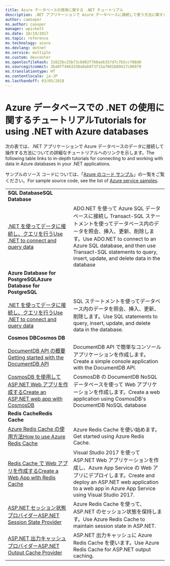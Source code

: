 ```yaml
---
title: Azure データベースの使用に関する .NET チュートリアル
description: .NET アプリケーションで Azure データベースに接続して使う方法に関するチュートリアルです。
author: camsoper
ms.author: casoper
manager: wpickett
ms.date: 10/19/2017
ms.topic: reference
ms.technology: azure
ms.devlang: dotnet
ms.service: multiple
ms.custom: devcenter
ms.openlocfilehash: 31023bc25b73c0d02f768aeb357d7c7b5ccf88d0
ms.sourcegitcommit: 3ba0ff4463338a0ab0f3f15a7601b89417c06970
ms.translationtype: HT
ms.contentlocale: ja-JP
ms.lasthandoff: 03/05/2018
---
```

# <a name="tutorials-for-using-net-with-azure-databases"></a><span data-ttu-id="e9a4f-103">Azure データベースでの .NET の使用に関するチュートリアル</span><span class="sxs-lookup"><span data-stu-id="e9a4f-103">Tutorials for using .NET with Azure databases</span></span>

<span data-ttu-id="e9a4f-104">次の表では、.NET アプリケーションで Azure データベースのデータに接続して操作する方法についての詳細なチュートリアルへのリンクを示します。</span><span class="sxs-lookup"><span data-stu-id="e9a4f-104">The following table links to in-depth tutorials for connecting to and working with data in Azure databases in your .NET applications.</span></span>

<span data-ttu-id="e9a4f-105">サンプルのソース コードについては、「[Azure のコード サンプル](https://azure.microsoft.com/resources/samples/?platform=dotnet)」の一覧をご覧ください。</span><span class="sxs-lookup"><span data-stu-id="e9a4f-105">For sample source code, see the list of [Azure service samples](https://azure.microsoft.com/resources/samples/?platform=dotnet).</span></span>

| | |
|---|---|
| <span data-ttu-id="e9a4f-106">**SQL Database**</span><span class="sxs-lookup"><span data-stu-id="e9a4f-106">**SQL Database**</span></span> ||
| <span data-ttu-id="e9a4f-107">[.NET を使ってデータに接続し、クエリを行う][1]</span><span class="sxs-lookup"><span data-stu-id="e9a4f-107">[Use .NET to connect and query data][1]</span></span> | <span data-ttu-id="e9a4f-108">ADO.NET を使って Azure SQL データベースに接続し Transact-SQL ステートメントを使ってデータベース内のデータを照会、挿入、更新、削除します。</span><span class="sxs-lookup"><span data-stu-id="e9a4f-108">Use ADO.NET to connect to an Azure SQL database, and then use Transact-SQL statements to query, insert, update, and delete data in the database</span></span> | 
| <span data-ttu-id="e9a4f-109">**Azure Database for PostgreSQL**</span><span class="sxs-lookup"><span data-stu-id="e9a4f-109">**Azure Database for PostgreSQL**</span></span> ||
| <span data-ttu-id="e9a4f-110">[.NET を使ってデータに接続し、クエリを行う][2]</span><span class="sxs-lookup"><span data-stu-id="e9a4f-110">[Use .NET to connect and query data][2]</span></span> | <span data-ttu-id="e9a4f-111">SQL ステートメントを使ってデータベース内のデータを照会、挿入、更新、削除します。</span><span class="sxs-lookup"><span data-stu-id="e9a4f-111">Use SQL statements to query, insert, update, and delete data in the database.</span></span> | 
| <span data-ttu-id="e9a4f-112">**Cosmos DB**</span><span class="sxs-lookup"><span data-stu-id="e9a4f-112">**Cosmos DB**</span></span> ||
| <span data-ttu-id="e9a4f-113">[DocumentDB API の概要][4]</span><span class="sxs-lookup"><span data-stu-id="e9a4f-113">[Getting started with the DocumentDB API][4]</span></span> | <span data-ttu-id="e9a4f-114">DocumentDB API で簡単なコンソール アプリケーションを作成します。</span><span class="sxs-lookup"><span data-stu-id="e9a4f-114">Create a simple console application with the DocumentDB API.</span></span> | 
| <span data-ttu-id="e9a4f-115">[CosmosDB を使用して ASP.NET Web アプリを作成する][3]</span><span class="sxs-lookup"><span data-stu-id="e9a4f-115">[Create an ASP.NET web app with CosmosDB][3]</span></span> | <span data-ttu-id="e9a4f-116">CosmosDB の DocumentDB NoSQL データベースを使って Web アプリケーションを作成します。</span><span class="sxs-lookup"><span data-stu-id="e9a4f-116">Create a web application using CosmosDB's DocumentDB NoSQL database</span></span> | 
| <span data-ttu-id="e9a4f-117">**Redis Cache**</span><span class="sxs-lookup"><span data-stu-id="e9a4f-117">**Redis Cache**</span></span> | |
| <span data-ttu-id="e9a4f-118">[Azure Redis Cache の使用方法][6]</span><span class="sxs-lookup"><span data-stu-id="e9a4f-118">[How to use Azure Redis Cache][6]</span></span> | <span data-ttu-id="e9a4f-119">Azure Redis Cache を使い始めます。</span><span class="sxs-lookup"><span data-stu-id="e9a4f-119">Get started using Azure Redis Cache.</span></span> |
| <span data-ttu-id="e9a4f-120">[Redis Cache で Web アプリを作成する][5]</span><span class="sxs-lookup"><span data-stu-id="e9a4f-120">[Create a Web App with Redis Cache][5]</span></span> | <span data-ttu-id="e9a4f-121">Visual Studio 2017 を使って ASP.NET Web アプリケーションを作成し、Azure App Service の Web アプリにデプロイします。</span><span class="sxs-lookup"><span data-stu-id="e9a4f-121">Create and deploy an ASP.NET web application to a web app in Azure App Service using Visual Studio 2017.</span></span>  | 
| <span data-ttu-id="e9a4f-122">[ASP.NET セッション状態プロバイダー][7]</span><span class="sxs-lookup"><span data-stu-id="e9a4f-122">[ASP.NET Session State Provider][7]</span></span> | <span data-ttu-id="e9a4f-123">Azure Redis Cache を使って、ASP.NET のセッション状態を保持します。</span><span class="sxs-lookup"><span data-stu-id="e9a4f-123">Use Azure Redis Cache to maintain session state in ASP.NET.</span></span>  | 
| <span data-ttu-id="e9a4f-124">[ASP.NET 出力キャッシュ プロバイダー][8]</span><span class="sxs-lookup"><span data-stu-id="e9a4f-124">[ASP.NET Output Cache Provider][8]</span></span> | <span data-ttu-id="e9a4f-125">ASP.NET 出力キャッシュに Azure Redis Cache を使います。</span><span class="sxs-lookup"><span data-stu-id="e9a4f-125">Use Azure Redis Cache for ASP.NET output caching.</span></span>  | 
 

[1]: /azure/sql-database/sql-database-connect-query-dotnet
[2]: /azure/postgresql/connect-csharp
[3]: /azure/cosmos-db/documentdb-dotnet-application
[4]: /azure/cosmos-db/documentdb-dotnetcore-get-started
[5]: /azure/redis-cache/cache-web-app-howto
[6]: /azure/redis-cache/cache-dotnet-how-to-use-azure-redis-cache
[7]: /azure/redis-cache/cache-aspnet-session-state-provider
[8]: /azure/redis-cache/cache-aspnet-output-cache-provider
